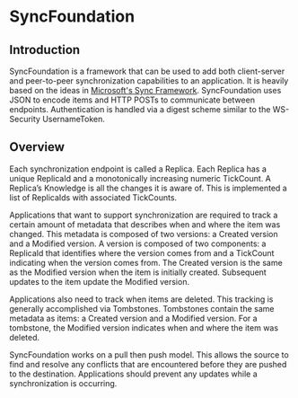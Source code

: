 # SyncFoundation
## Introduction
SyncFoundation is a framework that can be used to add both client-server and peer-to-peer synchronization capabilities to an application.  It is heavily based on the ideas in [Microsoft's Sync Framework](http://msdn.microsoft.com/sync).  SyncFoundation uses JSON to encode items and HTTP POSTs to communicate between endpoints.  Authentication is handled via a digest scheme similar to the WS-Security UsernameToken.
## Overview
Each synchronization endpoint is called a Replica.  Each Replica has a unique ReplicaId and a monotonically increasing numeric TickCount.  A Replica’s Knowledge is all the changes it is aware of.  This is implemented a list of ReplicaIds with associated TickCounts.

Applications that want to support synchronization are required to track a certain amount of metadata that describes when and where the item was changed. This metadata is composed of two versions: a Created version and a Modified version. A version is composed of two components: a ReplicaId that identifies where the version comes from and a TickCount indicating when the version comes from. The Created version is the same as the Modified version when the item is initially created. Subsequent updates to the item update the Modified version.  

Applications also need to track when items are deleted.  This tracking is generally accomplished via Tombstones.  Tombstones contain the same metadata as items: a Created version and a Modified version.  For a tombstone, the Modified version indicates when and where the item was deleted.  

SyncFoundation works on a pull then push model.  This allows the source to find and resolve any conflicts that are encountered before they are pushed to the destination.  Applications should prevent any updates while a synchronization is occurring.      
